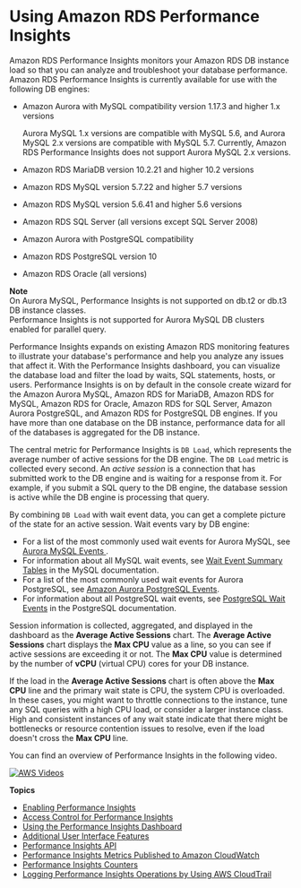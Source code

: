 # Using Amazon RDS Performance Insights<a name="USER_PerfInsights"></a>

Amazon RDS Performance Insights monitors your Amazon RDS DB instance load so that you can analyze and troubleshoot your database performance\. Amazon RDS Performance Insights is currently available for use with the following DB engines:
+ Amazon Aurora with MySQL compatibility version 1\.17\.3 and higher 1\.x versions

  Aurora MySQL 1\.x versions are compatible with MySQL 5\.6, and Aurora MySQL 2\.x versions are compatible with MySQL 5\.7\. Currently, Amazon RDS Performance Insights does not support Aurora MySQL 2\.x versions\.
+ Amazon RDS MariaDB version 10\.2\.21 and higher 10\.2 versions
+ Amazon RDS MySQL version 5\.7\.22 and higher 5\.7 versions
+ Amazon RDS MySQL version 5\.6\.41 and higher 5\.6 versions
+ Amazon RDS SQL Server \(all versions except SQL Server 2008\)
+ Amazon Aurora with PostgreSQL compatibility
+ Amazon RDS PostgreSQL version 10
+ Amazon RDS Oracle \(all versions\)

**Note**  
On Aurora MySQL, Performance Insights is not supported on db\.t2 or db\.t3 DB instance classes\.  
Performance Insights is not supported for Aurora MySQL DB clusters enabled for parallel query\.

Performance Insights expands on existing Amazon RDS monitoring features to illustrate your database's performance and help you analyze any issues that affect it\. With the Performance Insights dashboard, you can visualize the database load and filter the load by waits, SQL statements, hosts, or users\. Performance Insights is on by default in the console create wizard for the Amazon Aurora MySQL, Amazon RDS for MariaDB, Amazon RDS for MySQL, Amazon RDS for Oracle, Amazon RDS for SQL Server, Amazon Aurora PostgreSQL, and Amazon RDS for PostgreSQL DB engines\. If you have more than one database on the DB instance, performance data for all of the databases is aggregated for the DB instance\. 

The central metric for Performance Insights is `DB Load`, which represents the average number of active sessions for the DB engine\. The `DB Load` metric is collected every second\. An *active session* is a connection that has submitted work to the DB engine and is waiting for a response from it\. For example, if you submit a SQL query to the DB engine, the database session is active while the DB engine is processing that query\. 

By combining `DB Load` with wait event data, you can get a complete picture of the state for an active session\. Wait events vary by DB engine: 
+ For a list of the most commonly used wait events for Aurora MySQL, see [Aurora MySQL Events ](AuroraMySQL.Reference.md#AuroraMySQL.Reference.Waitevents)\.
+ For information about all MySQL wait events, see [Wait Event Summary Tables](https://dev.mysql.com/doc/refman/5.7/en/wait-summary-tables.html) in the MySQL documentation\.
+ For a list of the most commonly used wait events for Aurora PostgreSQL, see [Amazon Aurora PostgreSQL Events](AuroraPostgreSQL.Reference.md#AuroraPostgreSQL.Reference.Waitevents)\.
+ For information about all PostgreSQL wait events, see [PostgreSQL Wait Events](https://www.postgresql.org/docs/10/static/monitoring-stats.html#WAIT-EVENT-TABLE) in the PostgreSQL documentation\.

Session information is collected, aggregated, and displayed in the dashboard as the **Average Active Sessions** chart\. The **Average Active Sessions** chart displays the **Max CPU** value as a line, so you can see if active sessions are exceeding it or not\. The **Max CPU** value is determined by the number of **vCPU** \(virtual CPU\) cores for your DB instance\. 

If the load in the **Average Active Sessions** chart is often above the **Max CPU** line and the primary wait state is CPU, the system CPU is overloaded\. In these cases, you might want to throttle connections to the instance, tune any SQL queries with a high CPU load, or consider a larger instance class\. High and consistent instances of any wait state indicate that there might be bottlenecks or resource contention issues to resolve, even if the load doesn't cross the **Max CPU** line\.

You can find an overview of Performance Insights in the following video\.

[![AWS Videos](http://img.youtube.com/vi/yOeWcPBT458/0.jpg)](http://www.youtube.com/watch?v=yOeWcPBT458)

**Topics**
+ [Enabling Performance Insights](USER_PerfInsights.Enabling.md)
+ [Access Control for Performance Insights](USER_PerfInsights.access-control.md)
+ [Using the Performance Insights Dashboard](USER_PerfInsights.UsingDashboard.md)
+ [Additional User Interface Features](USER_PerfInsights.UIcontrols.md)
+ [Performance Insights API](USER_PerfInsights.API.md)
+ [Performance Insights Metrics Published to Amazon CloudWatch](USER_PerfInsights.Cloudwatch.md)
+ [Performance Insights Counters](USER_PerfInsights_Counters.md)
+ [Logging Performance Insights Operations by Using AWS CloudTrail](USER_PerfInsights.CloudTrail.md)